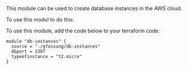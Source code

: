 This module can be used to create database instances in the AWS cloud.

To use this modul to do this:

To use this module, add the code below to your terraform code:

```
module "db-instances" {
  source = "./gfossung/db-instances"
  dbport = 3307
  typeofinstance = "t2.micro"
}
```
